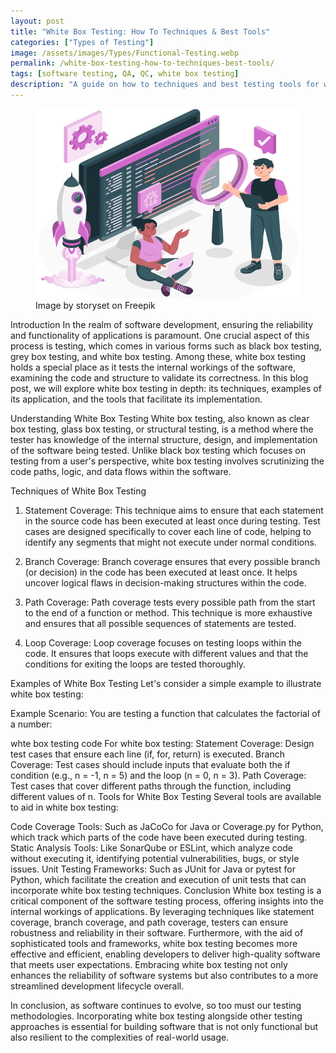 ```yaml
---
layout: post
title: "White Box Testing: How To Techniques & Best Tools"
categories: ["Types of Testing"]
image: /assets/images/Types/Functional-Testing.webp
permalink: /white-box-testing-how-to-techniques-best-tools/
tags: [software testing, QA, QC, white box testing]
description: "A guide on how to techniques and best testing tools for white box testing."
---
```


<figure>
  <img src="/assets/images/Types/Functional-Testing.webp" alt="Functional Testing" />
  <figcaption>Image by storyset on Freepik</figcaption>
</figure>

Introduction
In the realm of software development, ensuring the reliability and functionality of applications is paramount. One crucial aspect of this process is testing, which comes in various forms such as black box testing, grey box testing, and white box testing. Among these, white box testing holds a special place as it tests the internal workings of the software, examining the code and structure to validate its correctness. In this blog post, we will explore white box testing in depth: its techniques, examples of its application, and the tools that facilitate its implementation.

Understanding White Box Testing
White box testing, also known as clear box testing, glass box testing, or structural testing, is a method where the tester has knowledge of the internal structure, design, and implementation of the software being tested. Unlike black box testing which focuses on testing from a user's perspective, white box testing involves scrutinizing the code paths, logic, and data flows within the software.

Techniques of White Box Testing
1. Statement Coverage:
This technique aims to ensure that each statement in the source code has been executed at least once during testing. Test cases are designed specifically to cover each line of code, helping to identify any segments that might not execute under normal conditions.

2. Branch Coverage:
Branch coverage ensures that every possible branch (or decision) in the code has been executed at least once. It helps uncover logical flaws in decision-making structures within the code.

3. Path Coverage:
Path coverage tests every possible path from the start to the end of a function or method. This technique is more exhaustive and ensures that all possible sequences of statements are tested.

4. Loop Coverage:
Loop coverage focuses on testing loops within the code. It ensures that loops execute with different values and that the conditions for exiting the loops are tested thoroughly.

Examples of White Box Testing
Let's consider a simple example to illustrate white box testing:

Example Scenario:
You are testing a function that calculates the factorial of a number:

whte box testing code
For white box testing:
Statement Coverage: Design test cases that ensure each line (if, for, return) is executed.
Branch Coverage: Test cases should include inputs that evaluate both the if condition (e.g., n = -1, n = 5) and the loop (n = 0, n = 3).
Path Coverage: Test cases that cover different paths through the function, including different values of n.
Tools for White Box Testing
Several tools are available to aid in white box testing:

Code Coverage Tools: Such as JaCoCo for Java or Coverage.py for Python, which track which parts of the code have been executed during testing.
Static Analysis Tools: Like SonarQube or ESLint, which analyze code without executing it, identifying potential vulnerabilities, bugs, or style issues.
Unit Testing Frameworks: Such as JUnit for Java or pytest for Python, which facilitate the creation and execution of unit tests that can incorporate white box testing techniques.
Conclusion
White box testing is a critical component of the software testing process, offering insights into the internal workings of applications. By leveraging techniques like statement coverage, branch coverage, and path coverage, testers can ensure robustness and reliability in their software. Furthermore, with the aid of sophisticated tools and frameworks, white box testing becomes more effective and efficient, enabling developers to deliver high-quality software that meets user expectations. Embracing white box testing not only enhances the reliability of software systems but also contributes to a more streamlined development lifecycle overall.

In conclusion, as software continues to evolve, so too must our testing methodologies. Incorporating white box testing alongside other testing approaches is essential for building software that is not only functional but also resilient to the complexities of real-world usage.

